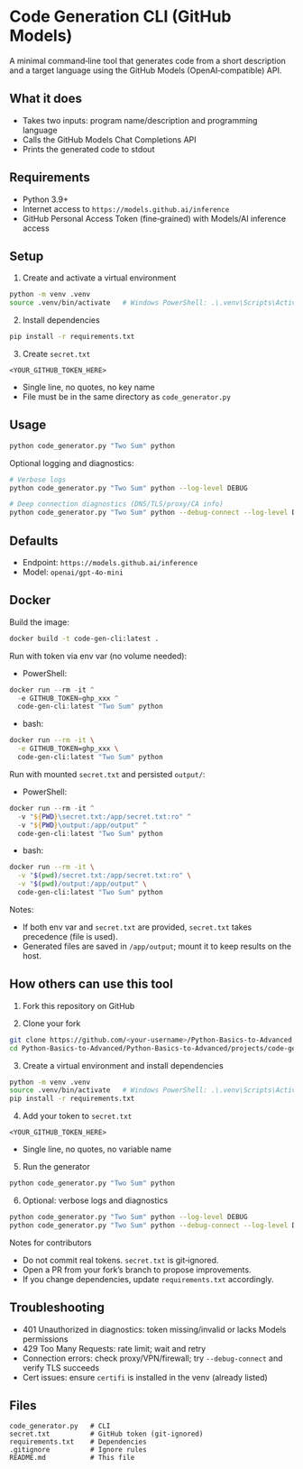 # Code Generation CLI (GitHub Models)

A minimal command‑line tool that generates code from a short description and a target language using the GitHub Models (OpenAI‑compatible) API.

## What it does
- Takes two inputs: program name/description and programming language
- Calls the GitHub Models Chat Completions API
- Prints the generated code to stdout

## Requirements
- Python 3.9+
- Internet access to `https://models.github.ai/inference`
- GitHub Personal Access Token (fine‑grained) with Models/AI inference access

## Setup
1) Create and activate a virtual environment
```bash
python -m venv .venv
source .venv/bin/activate   # Windows PowerShell: .\.venv\Scripts\Activate.ps1
```

2) Install dependencies
```bash
pip install -r requirements.txt
```

3) Create `secret.txt`
```text
<YOUR_GITHUB_TOKEN_HERE>
```
- Single line, no quotes, no key name
- File must be in the same directory as `code_generator.py`

## Usage
```bash
python code_generator.py "Two Sum" python
```

Optional logging and diagnostics:
```bash
# Verbose logs
python code_generator.py "Two Sum" python --log-level DEBUG

# Deep connection diagnostics (DNS/TLS/proxy/CA info)
python code_generator.py "Two Sum" python --debug-connect --log-level DEBUG
```

## Defaults
- Endpoint: `https://models.github.ai/inference`
- Model: `openai/gpt-4o-mini`

## Docker

Build the image:
```bash
docker build -t code-gen-cli:latest .
```

Run with token via env var (no volume needed):
- PowerShell:
```powershell
docker run --rm -it ^
  -e GITHUB_TOKEN=ghp_xxx ^
  code-gen-cli:latest "Two Sum" python
```
- bash:
```bash
docker run --rm -it \
  -e GITHUB_TOKEN=ghp_xxx \
  code-gen-cli:latest "Two Sum" python
```

Run with mounted `secret.txt` and persisted `output/`:
- PowerShell:
```powershell
docker run --rm -it ^
  -v "${PWD}\secret.txt:/app/secret.txt:ro" ^
  -v "${PWD}\output:/app/output" ^
  code-gen-cli:latest "Two Sum" python
```
- bash:
```bash
docker run --rm -it \
  -v "$(pwd)/secret.txt:/app/secret.txt:ro" \
  -v "$(pwd)/output:/app/output" \
  code-gen-cli:latest "Two Sum" python
```

Notes:
- If both env var and `secret.txt` are provided, `secret.txt` takes precedence (file is used).
- Generated files are saved in `/app/output`; mount it to keep results on the host.

## How others can use this tool
1) Fork this repository on GitHub

2) Clone your fork
```bash
git clone https://github.com/<your-username>/Python-Basics-to-Advanced.git
cd Python-Basics-to-Advanced/Python-Basics-to-Advanced/projects/code-gen automation
```

3) Create a virtual environment and install dependencies
```bash
python -m venv .venv
source .venv/bin/activate   # Windows PowerShell: .\.venv\Scripts\Activate.ps1
pip install -r requirements.txt
```

4) Add your token to `secret.txt`
```text
<YOUR_GITHUB_TOKEN_HERE>
```
- Single line, no quotes, no variable name

5) Run the generator
```bash
python code_generator.py "Two Sum" python
```

6) Optional: verbose logs and diagnostics
```bash
python code_generator.py "Two Sum" python --log-level DEBUG
python code_generator.py "Two Sum" python --debug-connect --log-level DEBUG
```

Notes for contributors
- Do not commit real tokens. `secret.txt` is git‑ignored.
- Open a PR from your fork’s branch to propose improvements.
- If you change dependencies, update `requirements.txt` accordingly.

## Troubleshooting
- 401 Unauthorized in diagnostics: token missing/invalid or lacks Models permissions
- 429 Too Many Requests: rate limit; wait and retry
- Connection errors: check proxy/VPN/firewall; try `--debug-connect` and verify TLS succeeds
- Cert issues: ensure `certifi` is installed in the venv (already listed)

## Files
```
code_generator.py   # CLI
secret.txt          # GitHub token (git‑ignored)
requirements.txt    # Dependencies
.gitignore          # Ignore rules
README.md           # This file
```
